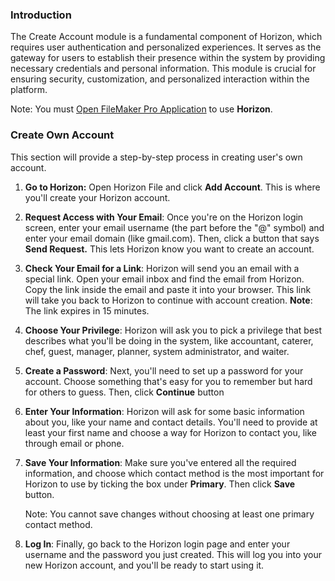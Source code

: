 ### Introduction

The Create Account module is a fundamental component of Horizon, which requires user authentication and personalized experiences. It serves as the gateway for users to establish their presence within the system by providing necessary credentials and personal information. This module is crucial for ensuring security, customization, and personalized interaction within the platform.

Note: You must [Open FileMaker Pro Application](Open%20FileMaker%20Pro%20Application.md) to use **Horizon**. 
### Create Own Account

This section will provide a step-by-step process in creating user's own account.

1. **Go to Horizon:** Open Horizon File and click **Add Account**. This is where you'll create your Horizon account.

2. **Request Access with Your Email**: Once you're on the Horizon login screen, enter your email username (the part before the "@" symbol) and enter your email domain (like gmail.com). Then, click a button that says **Send Request.** This lets Horizon know you want to create an account.

3. **Check Your Email for a Link**: Horizon will send you an email with a special link. Open your email inbox and find the email from Horizon. Copy  the link inside the email and paste it into your browser. This link will take you back to Horizon to continue with account creation.
	**Note**: The link expires in 15 minutes.
	
4. **Choose Your Privilege**: Horizon will ask you to pick a privilege that best describes what you'll be doing in the system, like accountant, caterer, chef, guest, manager, planner, system administrator, and waiter.

5. **Create a Password**: Next, you'll need to set up a password for your account. Choose something that's easy for you to remember but hard for others to guess. Then, click **Continue** button

6. **Enter Your Information**: Horizon will ask for some basic information about you, like your name and contact details. You'll need to provide at least your first name and choose a way for Horizon to contact you, like through email or phone.

7. **Save Your Information**: Make sure you've entered all the required information, and choose which contact method is the most important for Horizon to use by ticking the box under **Primary**. Then click **Save** button.

	Note: You cannot save changes without choosing at least one primary contact method. 

9. **Log In**: Finally, go back to the Horizon login page and enter your username and the password you just created. This will log you into your new Horizon account, and you'll be ready to start using it.
